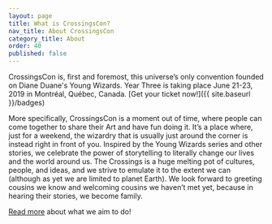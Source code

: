 ```yaml
---
layout: page
title: What is CrossingsCon?
nav_title: About CrossingsCon
category_title: About
order: 40
published: false
---
```


CrossingsCon is, first and foremost, this universe’s only convention founded on Diane Duane's Young Wizards. Year Three is taking place June 21-23, 2019 in Montréal, Québec, Canada. [Get your ticket now!]({{ site.baseurl }}/badges)

More specifically, CrossingsCon is a moment out of time, where people can come together to share their Art and have fun doing it. It’s a place where, just for a weekend, the wizardry that is usually just around the corner is instead right in front of you. Inspired by the Young Wizards series and other stories, we celebrate the power of storytelling to literally change our lives and the world around us. The Crossings is a huge melting pot of cultures, people, and ideas, and we strive to emulate it to the extent we can (although as yet we are limited to planet Earth). We look forward to greeting cousins we know and welcoming cousins we haven’t met yet, because in hearing their stories, we become family.

[Read more](http://blog.crossingscon.org/post/162686937721/building-our-name-in-the-speech) about what we aim to do!
